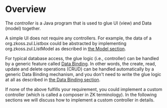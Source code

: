 # Overview

The *controller* is a Java program that is used to glue UI (view) and
Data (model) together.

A simple UI does not require any controllers. For example, the data of a
<javadoc>org.zkoss.zul.Listbox</javadoc> could be abstracted by
implementing <javadoc type="interface">org.zkoss.zul.ListModel</javadoc>
as described in [the Model
section]({{site.baseurl}}/zk_dev_ref/MVC/Model).

For typical database access, the glue logic (i.e., controller) can be
handled by a generic feature called [Data
Binding]({{site.baseurl}}/zk_dev_ref/MVVM/Data_Binding). In
other words, the create, read, update and delete operations (CRUD) can
be handled automatically by a generic Data Binding mechanism, and you
don't need to write the glue logic at all as described in [the Data
Binding section]({{site.baseurl}}/zk_dev_ref/MVVM/Data_Binding).

If none of the above fulfills your requirement, you could implement a
custom controller (which is called a composer in ZK terminology). In the
following sections we will discuss how to implement a custom controller
in details.
